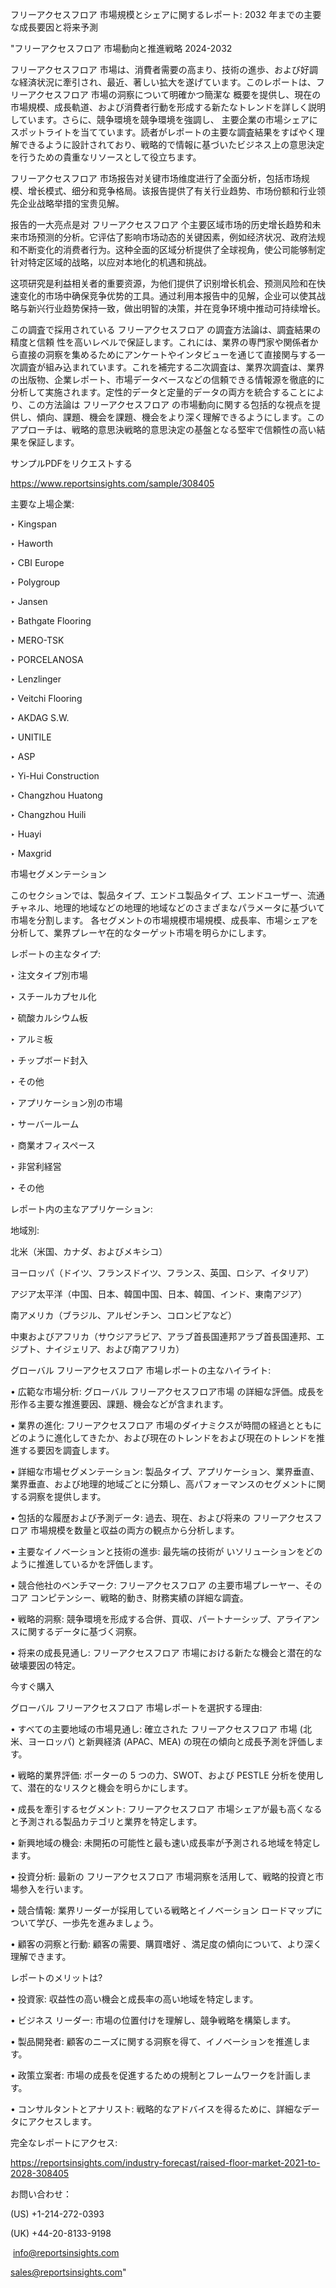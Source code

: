 フリーアクセスフロア 市場規模とシェアに関するレポート: 2032 年までの主要な成長要因と将来予測

"フリーアクセスフロア 市場動向と推進戦略 2024-2032

フリーアクセスフロア 市場は、消費者需要の高まり、技術の進歩、および好調な経済状況に牽引され、最近、著しい拡大を遂げています。このレポートは、フリーアクセスフロア 市場の洞察について明確かつ簡潔な
概要を提供し、現在の市場規模、成長軌道、および消費者行動を形成する新たなトレンドを詳しく説明しています。さらに、競争環境を競争環境を強調し、
主要企業の市場シェアにスポットライトを当てています。読者がレポートの主要な調査結果をすばやく理解できるように設計されており、戦略的で情報に基づいたビジネス上の意思決定を行うための貴重なリソースとして役立ちます。

フリーアクセスフロア 市场报告对关键市场维度进行了全面分析，包括市场规模、增长模式、细分和竞争格局。该报告提供了有关行业趋势、市场份额和行业领先企业战略举措的宝贵见解。

报告的一大亮点是对 フリーアクセスフロア 个主要区域市场的历史增长趋势和未来市场预测的分析。它评估了影响市场动态的关键因素，例如经济状况、政府法规和不断变化的消费者行为。这种全面的区域分析提供了全球视角，使公司能够制定针对特定区域的战略，以应对本地化的机遇和挑战。

这项研究是利益相关者的重要资源，为他们提供了识别增长机会、预测风险和在快速变化的市场中确保竞争优势的工具。通过利用本报告中的见解，企业可以使其战略与新兴行业趋势保持一致，做出明智的决策，并在竞争环境中推动可持续增长。

この調査で採用されている フリーアクセスフロア の調査方法論は、調査結果の精度と信頼
性を高いレベルで保証します。これには、業界の専門家や関係者から直接の洞察を集めるためにアンケートやインタビューを通じて直接関与する一次調査が組み込まれています。これを補完する二次調査は、業界次調査は、業界の出版物、企業レポート、市場データベースなどの信頼できる情報源を徹底的に分析して実施されます。定性的データと定量的データの両方を統合することにより、この方法論は フリーアクセスフロア の市場動向に関する包括的な視点を提供し、傾向、課題、機会を課題、機会をより深く理解できるようにします。このアプローチは、戦略的意思決戦略的意思決定の基盤となる堅牢で信頼性の高い結果を保証します。

サンプルPDFをリクエストする

https://www.reportsinsights.com/sample/308405

主要な上場企業:

‣ Kingspan

‣ Haworth

‣ CBI Europe

‣ Polygroup

‣ Jansen

‣ Bathgate Flooring

‣ MERO-TSK

‣ PORCELANOSA

‣ Lenzlinger

‣ Veitchi Flooring

‣ AKDAG S.W.

‣ UNITILE

‣ ASP

‣ Yi-Hui Construction

‣ Changzhou Huatong

‣ Changzhou Huili

‣ Huayi

‣ Maxgrid

市場セグメンテーション

このセクションでは、製品タイプ、エンドユ製品タイプ、エンドユーザー、流通チャネル、地理的地域などの地理的地域などのさまざまなパラメータに基づいて市場を分割します。 各セグメントの市場規模市場規模、成長率、市場シェアを分析して、業界プレーヤ在的なターゲット市場を明らかにします。

レポートの主なタイプ:

‣ 注文タイプ別市場

‣ スチールカプセル化

‣ 硫酸カルシウム板

‣ アルミ板

‣ チップボード封入

‣ その他

‣ アプリケーション別の市場

‣ サーバールーム

‣ 商業オフィスペース

‣ 非営利経営

‣ その他

レポート内の主なアプリケーション:

地域別:

北米（米国、カナダ、およびメキシコ）

ヨーロッパ（ドイツ、フランスドイツ、フランス、英国、ロシア、イタリア）

アジア太平洋（中国、日本、韓国中国、日本、韓国、インド、東南アジア）

南アメリカ（ブラジル、アルゼンチン、コロンビアなど）

中東およびアフリカ（サウジアラビア、アラブ首長国連邦アラブ首長国連邦、エジプト、ナイジェリア、および南アフリカ）

グローバル フリーアクセスフロア 市場レポートの主なハイライト:

• 広範な市場分析: グローバル フリーアクセスフロア市場 の詳細な評価。成長を形作る主要な推進要因、課題、機会などが含まれます。

• 業界の進化: フリーアクセスフロア 市場のダイナミクスが時間の経過とともにどのように進化してきたか、および現在のトレンドをおよび現在のトレンドを推進する要因を調査します。

• 詳細な市場セグメンテーション: 製品タイプ、アプリケーション、業界垂直、業界垂直、および地理的地域ごとに分類し、高パフォーマンスのセグメントに関する洞察を提供します。

• 包括的な履歴および予測データ: 過去、現在、および将来の フリーアクセスフロア 市場規模を数量と収益の両方の観点から分析します。

• 主要なイノベーションと技術の進歩: 最先端の技術が いソリューションをどのように推進しているかを評価します。

• 競合他社のベンチマーク: フリーアクセスフロア の主要市場プレーヤー、そのコア コンピテンシー、戦略的動き、財務実績の詳細な調査。

• 戦略的洞察: 競争環境を形成する合併、買収、パートナーシップ、アライアンスに関するデータに基づく洞察。

• 将来の成長見通し: フリーアクセスフロア 市場における新たな機会と潜在的な破壊要因の特定。

今すぐ購入

グローバル フリーアクセスフロア 市場レポートを選択する理由:

• すべての主要地域の市場見通し: 確立された フリーアクセスフロア 市場 (北米、ヨーロッパ) と新興経済 (APAC、MEA) の現在の傾向と成長予測を評価します。

• 戦略的業界評価: ポーターの 5 つの力、SWOT、および PESTLE 分析を使用して、潜在的なリスクと機会を明らかにします。

• 成長を牽引するセグメント: フリーアクセスフロア 市場シェアが最も高くなると予測される製品カテゴリと業界を特定します。

• 新興地域の機会: 未開拓の可能性と最も速い成長率が予測される地域を特定します。

• 投資分析: 最新の フリーアクセスフロア 市場洞察を活用して、戦略的投資と市場参入を行います。

• 競合情報: 業界リーダーが採用している戦略とイノベーション ロードマップについて学び、一歩先を進みましょう。

• 顧客の洞察と行動: 顧客の需要、購買嗜好
、満足度の傾向について、より深く理解できます。

レポートのメリットは?

• 投資家: 収益性の高い機会と成長率の高い地域を特定します。

• ビジネス リーダー: 市場の位置付けを理解し、競争戦略を構築します。

• 製品開発者: 顧客のニーズに関する洞察を得て、イノベーションを推進します。

• 政策立案者: 市場の成長を促進するための規制とフレームワークを計画します。

• コンサルタントとアナリスト: 戦略的なアドバイスを得るために、詳細なデータにアクセスします。

完全なレポートにアクセス:

https://reportsinsights.com/industry-forecast/raised-floor-market-2021-to-2028-308405

お問い合わせ：

(US) +1-214-272-0393

(UK) +44-20-8133-9198

 info@reportsinsights.com

sales@reportsinsights.com"
